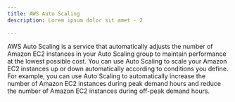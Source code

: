 ```yaml
---
title: AWS Auto Scaling
description: Lorem ipsum dolor sit amet - 2

---
```



AWS Auto Scaling is a service that automatically adjusts the number of Amazon EC2 instances in your Auto Scaling group to maintain performance at the lowest possible cost. You can use Auto Scaling to scale your Amazon EC2 instances up or down automatically according to conditions you define. For example, you can use Auto Scaling to automatically increase the number of Amazon EC2 instances during peak demand hours and reduce the number of Amazon EC2 instances during off-peak demand hours.


